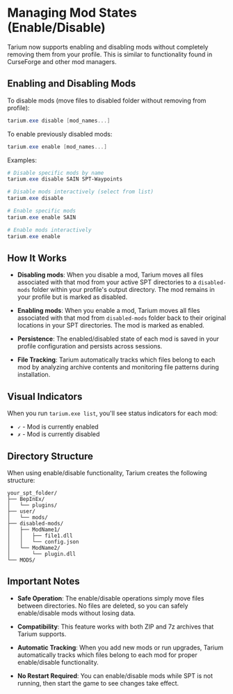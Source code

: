 # Managing Mod States (Enable/Disable)

Tarium now supports enabling and disabling mods without completely removing them from your profile. This is similar to functionality found in CurseForge and other mod managers.

## Enabling and Disabling Mods

To disable mods (move files to disabled folder without removing from profile):
```powershell
tarium.exe disable [mod_names...]
```

To enable previously disabled mods:
```powershell
tarium.exe enable [mod_names...]
```

Examples:
```powershell
# Disable specific mods by name
tarium.exe disable SAIN SPT-Waypoints

# Disable mods interactively (select from list)
tarium.exe disable

# Enable specific mods
tarium.exe enable SAIN

# Enable mods interactively
tarium.exe enable
```

## How It Works

- **Disabling mods**: When you disable a mod, Tarium moves all files associated with that mod from your active SPT directories to a `disabled-mods` folder within your profile's output directory. The mod remains in your profile but is marked as disabled.

- **Enabling mods**: When you enable a mod, Tarium moves all files associated with that mod from `disabled-mods` folder back to their original locations in your SPT directories. The mod is marked as enabled.

- **Persistence**: The enabled/disabled state of each mod is saved in your profile configuration and persists across sessions.

- **File Tracking**: Tarium automatically tracks which files belong to each mod by analyzing archive contents and monitoring file patterns during installation.

## Visual Indicators

When you run `tarium.exe list`, you'll see status indicators for each mod:
- `✓` - Mod is currently enabled
- `✗` - Mod is currently disabled

## Directory Structure

When using enable/disable functionality, Tarium creates the following structure:
```
your_spt_folder/
├── BepInEx/
│   └── plugins/
├── user/
│   └── mods/
├── disabled-mods/
│   ├── ModName1/
│   │   ├── file1.dll
│   │   └── config.json
│   └── ModName2/
│       └── plugin.dll
└── MODS/
```

## Important Notes

- **Safe Operation**: The enable/disable operations simply move files between directories. No files are deleted, so you can safely enable/disable mods without losing data.

- **Compatibility**: This feature works with both ZIP and 7z archives that Tarium supports.

- **Automatic Tracking**: When you add new mods or run upgrades, Tarium automatically tracks which files belong to each mod for proper enable/disable functionality.

- **No Restart Required**: You can enable/disable mods while SPT is not running, then start the game to see changes take effect.